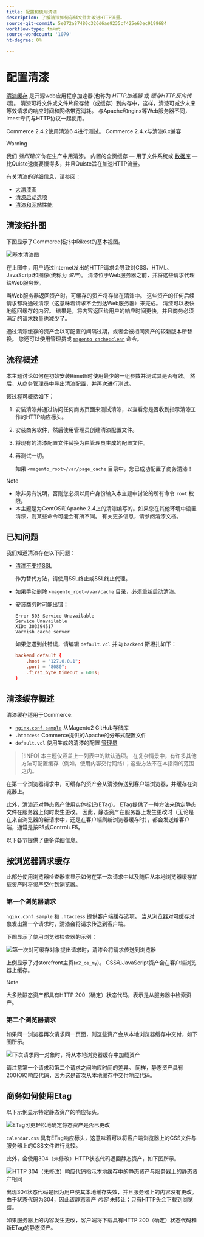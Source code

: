 ```yaml
---
title: 配置和使用清漆
description: 了解清漆如何存储文件并改进HTTP流量。
source-git-commit: 5e072a87480c326d6ae9235cf425e63ec9199684
workflow-type: tm+mt
source-wordcount: '1079'
ht-degree: 0%

---
```



# 配置清漆

[清漆缓存] 是开源web应用程序加速器(也称为 _HTTP加速器_ 或 _缓存HTTP反向代理_)。 清漆可将文件或文件片段存储（或缓存）到内存中，这样，清漆可减少未来等效请求的响应时间和网络带宽消耗。 与Apache和nginx等Web服务器不同，Imest专门与HTTP协议一起使用。

Commerce 2.4.2使用清漆6.4进行测试。 Commerce 2.4.x与清漆6.x兼容

>[!WARNING]
>
>我们 _强烈建议_ 你在生产中用清漆。 内置的全页缓存 — 用于文件系统或 [数据库] — 比Quiste速度要慢得多，并且Quiste旨在加速HTTP流量。

有关清漆的详细信息，请参阅：

- [大清漆画]
- [清漆启动选项]
- [清漆和网站性能]

## 清漆拓扑图

下图显示了Commerce拓扑中Rikest的基本视图。

![基本清漆图](../../assets/configuration/varnish-basic.png)

在上图中，用户通过Internet发出的HTTP请求会导致对CSS、HTML、JavaScript和图像(统称为 _资产_)。 清漆位于Web服务器之前，并将这些请求代理给Web服务器。

当Web服务器返回资产时，可缓存的资产将存储在清漆中。 这些资产的任何后续请求都将通过清漆（这意味着请求不会到达Web服务器）来完成。 清漆可以极快地返回缓存的内容。 结果是，将内容返回给用户的响应时间更快，并且商务必须满足的请求数量也减少了。

通过清漆缓存的资产会以可配置的间隔过期，或者会被相同资产的较新版本所替换。 您还可以使用管理员或 [`magento cache:clean`](../cli/manage-cache.md#clean-and-flush-cache-types) 命令。

## 流程概述

本主题讨论如何在初始安装Rimeth时使用最少的一组参数并测试其是否有效。 然后，从商务管理员中导出清漆配置，并再次进行测试。

该过程可概括如下：

1. 安装清漆并通过访问任何商务页面来测试清漆，以查看您是否收到指示清漆工作的HTTP响应标头。
1. 安装商务软件，然后使用管理员创建清漆配置文件。
1. 将现有的清漆配置文件替换为由管理员生成的配置文件。
1. 再测试一切。

   如果 `<magento_root>/var/page_cache` 目录中，您已成功配置了商务清漆！

>[!NOTE]
- 除非另有说明，否则您必须以用户身份输入本主题中讨论的所有命令 `root` 权限。
- 本主题是为CentOS和Apache 2.4上的清漆编写的。如果您在其他环境中设置清漆，则某些命令可能会有所不同。 有关更多信息，请参阅清漆文档。


## 已知问题

我们知道清漆存在以下问题：

- [清漆不支持SSL]

   作为替代方法，请使用SSL终止或SSL终止代理。

- 如果手动删除 `<magento_root>/var/cache` 目录，必须重新启动清漆。

- 安装商务时可能出错：

   ```terminal
   Error 503 Service Unavailable
   Service Unavailable
   XID: 303394517
   Varnish cache server
   ```

   如果您遇到此错误，请编辑 `default.vcl` 并向 `backend` 斯坦扎如下：

   ```conf
   backend default {
       .host = "127.0.0.1";
       .port = "8080";
       .first_byte_timeout = 600s;
   }
   ```

## 清漆缓存概述

清漆缓存适用于Commerce:

- [`nginx.conf.sample`](https://github.com/magento/magento2/blob/2.4/nginx.conf.sample) 从Magento2 GitHub存储库
- `.htaccess` Commerce提供的Apache的分布式配置文件
- `default.vcl` 使用生成的清漆的配置 [管理员](../cache/configure-varnish-commerce.md)

>[!INFO]
本主题仅涵盖上一列表中的默认选项。 在复杂情景中，有许多其他方法可配置缓存（例如，使用内容交付网络）；这些方法不在本指南的范围之内。

在第一个浏览器请求中，可缓存的资产会从清漆传送到客户端浏览器，并缓存在浏览器上。

此外，清漆还对静态资产使用实体标记(ETag)。 ETag提供了一种方法来确定静态文件在服务器上何时发生更改。 因此，静态资产在服务器上发生更改时（无论是在来自浏览器的新请求中，还是在客户端刷新浏览器缓存时），都会发送给客户端，通常是按F5或Control+F5。

以下各节提供了更多详细信息。

## 按浏览器请求缓存

此部分使用浏览器检查器来显示如何在第一次请求中以及随后从本地浏览器缓存加载资产时将资产交付到浏览器。

### 第一个浏览器请求

`nginx.conf.sample` 和 `.htaccess` 提供客户端缓存选项。 当从浏览器对可缓存对象发出第一个请求时，清漆会将请求传送到客户端。

下图显示了使用浏览器检查器的示例：

![第一次对可缓存对象提出请求时，清漆会将请求传送到浏览器](../../assets/configuration/varnish-apache-first-visit.png)

上例显示了对storefront主页(`m2_ce_my`)。 CSS和JavaScript资产会在客户端浏览器上缓存。

>[!NOTE]
大多数静态资产都具有HTTP 200（确定）状态代码，表示是从服务器中检索资产。

### 第二个浏览器请求

如果同一浏览器再次请求同一页面，则这些资产会从本地浏览器缓存中交付，如下图所示。

![下次请求同一对象时，将从本地浏览器缓存中加载资产](../../assets/configuration/varnish-apache-second-visit.png)

请注意第一个请求和第二个请求之间响应时间的差异。 同样，静态资产具有200(OK)响应代码，因为这是首次从本地缓存中交付响应代码。

## 商务如何使用Etag

以下示例显示特定静态资产的响应标头。

![ETag可更轻松地确定静态资产是否已更改](../../assets/configuration/varnish-etag.png)

`calendar.css` 具有ETag响应标头，这意味着可以将客户端浏览器上的CSS文件与服务器上的CSS文件进行比较。

此外，会使用304（未修改）HTTP状态代码返回静态资产，如下图所示。

![HTTP 304（未修改）响应代码指示本地缓存中的静态资产与服务器上的静态资产相同](../../assets/configuration/varnish-304.png)

出现304状态代码是因为用户使其本地缓存失效，并且服务器上的内容没有更改。 由于状态代码为304，因此该静态资产 _内容_ 未转让；只有HTTP头会下载到浏览器。

如果服务器上的内容发生更改，客户端将下载具有HTTP 200（确定）状态代码和新ETag的静态资产。

<!-- Link Definitions -->

[数据库]: https://developer.adobe.com/commerce/php/development/cache/partial/database-caching/
[大清漆画]: https://www.varnish-cache.org/docs/trunk/users-guide/intro.html
[清漆缓存]: https://varnish-cache.org
[清漆启动选项]: https://www.varnish-cache.org/docs/trunk/reference/varnishd.html#ref-varnishd-options
[清漆和网站性能]: https://www.varnish-cache.org/docs/trunk/users-guide/performance.html#users-performance
[清漆不支持SSL]: https://www.varnish-cache.org/docs/3.0/phk/ssl.html
